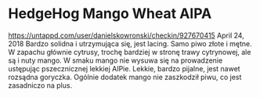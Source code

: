 # HedgeHog Mango Wheat AIPA
https://untappd.com/user/danielskowronski/checkin/927670415
April 24, 2018
Bardzo solidna i utrzymująca się, jest lacing. Samo piwo złote i mętne. W zapachu głównie cytrusy, trochę bardziej w stronę trawy cytrynowej, ale są i nuty mango. W smaku mango nie wysuwa się na prowadzenie ustępując pszecznicznej lekkiej AIPie. Lekkie, bardzo pijalne, jest nawet rozsądna goryczka. Ogólnie dodatek mango nie zaszkodził piwu, co jest zasadniczo na plus.
